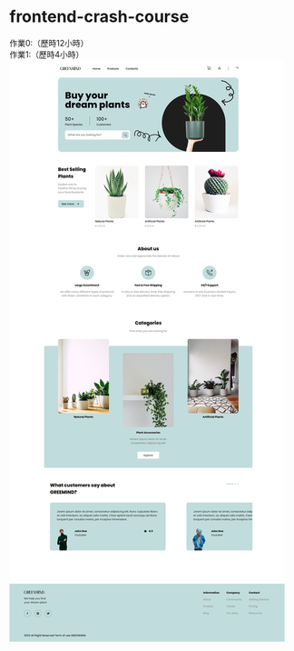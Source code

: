 # frontend-crash-course

作業0:（歷時12小時）  
作業1:（歷時4小時）
![image](https://raw.githubusercontent.com/Heggi2243/frontend-crash-course/main/assignment%200/assignmen0-cover.png)
